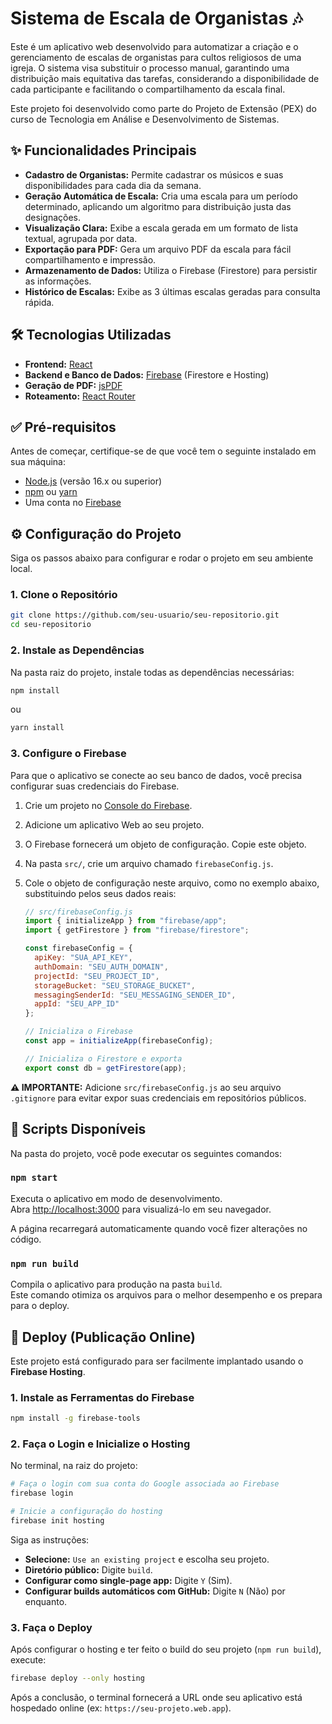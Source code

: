 # Sistema de Escala de Organistas 🎶

Este é um aplicativo web desenvolvido para automatizar a criação e o gerenciamento de escalas de organistas para cultos religiosos de uma igreja. O sistema visa substituir o processo manual, garantindo uma distribuição mais equitativa das tarefas, considerando a disponibilidade de cada participante e facilitando o compartilhamento da escala final.

Este projeto foi desenvolvido como parte do Projeto de Extensão (PEX) do curso de Tecnologia em Análise e Desenvolvimento de Sistemas.

## ✨ Funcionalidades Principais

* **Cadastro de Organistas:** Permite cadastrar os músicos e suas disponibilidades para cada dia da semana.
* **Geração Automática de Escala:** Cria uma escala para um período determinado, aplicando um algoritmo para distribuição justa das designações.
* **Visualização Clara:** Exibe a escala gerada em um formato de lista textual, agrupada por data.
* **Exportação para PDF:** Gera um arquivo PDF da escala para fácil compartilhamento e impressão.
* **Armazenamento de Dados:** Utiliza o Firebase (Firestore) para persistir as informações.
* **Histórico de Escalas:** Exibe as 3 últimas escalas geradas para consulta rápida.

## 🛠️ Tecnologias Utilizadas

* **Frontend:** [React](https://reactjs.org/)
* **Backend e Banco de Dados:** [Firebase](https://firebase.google.com/) (Firestore e Hosting)
* **Geração de PDF:** [jsPDF](https://github.com/parallax/jsPDF)
* **Roteamento:** [React Router](https://reactrouter.com/)

## ✅ Pré-requisitos

Antes de começar, certifique-se de que você tem o seguinte instalado em sua máquina:

* [Node.js](https://nodejs.org/) (versão 16.x ou superior)
* [npm](https://www.npmjs.com/) ou [yarn](https://yarnpkg.com/)
* Uma conta no [Firebase](https://firebase.google.com/)

## ⚙️ Configuração do Projeto

Siga os passos abaixo para configurar e rodar o projeto em seu ambiente local.

### 1\. Clone o Repositório

```bash
git clone https://github.com/seu-usuario/seu-repositorio.git
cd seu-repositorio
```

### 2\. Instale as Dependências

Na pasta raiz do projeto, instale todas as dependências necessárias:

```bash
npm install
```

ou

```bash
yarn install
```

### 3\. Configure o Firebase

Para que o aplicativo se conecte ao seu banco de dados, você precisa configurar suas credenciais do Firebase.

1. Crie um projeto no [Console do Firebase](https://console.firebase.google.com/).

2. Adicione um aplicativo Web ao seu projeto.

3. O Firebase fornecerá um objeto de configuração. Copie este objeto.

4. Na pasta `src/`, crie um arquivo chamado `firebaseConfig.js`.

5. Cole o objeto de configuração neste arquivo, como no exemplo abaixo, substituindo pelos seus dados reais:

    ```javascript
    // src/firebaseConfig.js
    import { initializeApp } from "firebase/app";
    import { getFirestore } from "firebase/firestore";

    const firebaseConfig = {
      apiKey: "SUA_API_KEY",
      authDomain: "SEU_AUTH_DOMAIN",
      projectId: "SEU_PROJECT_ID",
      storageBucket: "SEU_STORAGE_BUCKET",
      messagingSenderId: "SEU_MESSAGING_SENDER_ID",
      appId: "SEU_APP_ID"
    };

    // Inicializa o Firebase
    const app = initializeApp(firebaseConfig);

    // Inicializa o Firestore e exporta
    export const db = getFirestore(app);
    ```

**⚠️ IMPORTANTE:** Adicione `src/firebaseConfig.js` ao seu arquivo `.gitignore` para evitar expor suas credenciais em repositórios públicos.

## 📜 Scripts Disponíveis

Na pasta do projeto, você pode executar os seguintes comandos:

### `npm start`

Executa o aplicativo em modo de desenvolvimento.  
Abra [http://localhost:3000](https://www.google.com/search?q=http://localhost:3000) para visualizá-lo em seu navegador.

A página recarregará automaticamente quando você fizer alterações no código.

### `npm run build`

Compila o aplicativo para produção na pasta `build`.  
Este comando otimiza os arquivos para o melhor desempenho e os prepara para o deploy.

## 🚀 Deploy (Publicação Online)

Este projeto está configurado para ser facilmente implantado usando o **Firebase Hosting**.

### 1\. Instale as Ferramentas do Firebase

```bash
npm install -g firebase-tools
```

### 2\. Faça o Login e Inicialize o Hosting

No terminal, na raiz do projeto:

```bash
# Faça o login com sua conta do Google associada ao Firebase
firebase login

# Inicie a configuração do hosting
firebase init hosting
```

Siga as instruções:

* **Selecione:** `Use an existing project` e escolha seu projeto.
* **Diretório público:** Digite `build`.
* **Configurar como single-page app:** Digite `Y` (Sim).
* **Configurar builds automáticos com GitHub:** Digite `N` (Não) por enquanto.

### 3\. Faça o Deploy

Após configurar o hosting e ter feito o build do seu projeto (`npm run build`), execute:

```bash
firebase deploy --only hosting
```

Após a conclusão, o terminal fornecerá a URL onde seu aplicativo está hospedado online (ex: `https://seu-projeto.web.app`).
